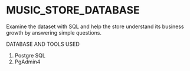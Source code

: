 # MUSIC_STORE_DATABASE

Examine the dataset with SQL and help the store understand its business growth by answering simple questions.

DATABASE AND TOOLS USED 
1. Postgre SQL
2. PgAdmin4
